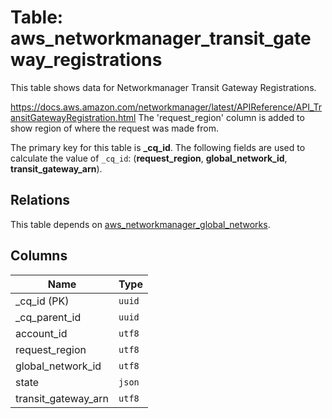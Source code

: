 # Table: aws_networkmanager_transit_gateway_registrations

This table shows data for Networkmanager Transit Gateway Registrations.

https://docs.aws.amazon.com/networkmanager/latest/APIReference/API_TransitGatewayRegistration.html
The  'request_region' column is added to show region of where the request was made from.

The primary key for this table is **_cq_id**.
The following fields are used to calculate the value of `_cq_id`: (**request_region**, **global_network_id**, **transit_gateway_arn**).
## Relations

This table depends on [aws_networkmanager_global_networks](aws_networkmanager_global_networks.md).

## Columns

| Name          | Type          |
| ------------- | ------------- |
|_cq_id (PK)|`uuid`|
|_cq_parent_id|`uuid`|
|account_id|`utf8`|
|request_region|`utf8`|
|global_network_id|`utf8`|
|state|`json`|
|transit_gateway_arn|`utf8`|